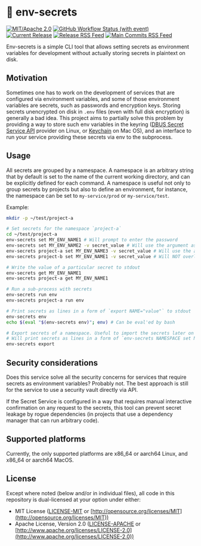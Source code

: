 # 🔑 env-secrets

[![MIT/Apache 2.0](https://img.shields.io/badge/license-MIT%2FApache-blue.svg)](https://github.com/nikarh/env-secrets#license)
[![GitHub Workflow Status (with event)](https://img.shields.io/github/actions/workflow/status/nikarh/env-secrets/main.yml)](https://github.com/nikarh/env-secrets/actions/workflows/main.yml)
[![Current Release](https://img.shields.io/github/release/nikarh/env-secrets.svg)](https://github.com/nikarh/env-secrets/releases)
[![Release RSS Feed](https://img.shields.io/badge/rss-releases-ffa500?logo=rss)](https://github.com/nikarh/env-secrets/releases.atom)
[![Main Commits RSS Feed](https://img.shields.io/badge/rss-commits-ffa500?logo=rss)](https://github.com/nikarh/env-secrets/commits/main.atom)

Env-secrets is a simple CLI tool that allows setting secrets as environment variables for development without actually storing secrets in plaintext on disk.

## Motivation

Sometimes one has to work on the development of services that are configured via environment variables, and some of those environment variables are secrets, such as passwords and encryption keys. Storing secrets unencrypted on disk in `.env` files (even with full disk encryption) is generally a bad idea. This project aims to partially solve this problem by providing a way to store such env variables in the keyring ([DBUS Secret Service API] provider on Linux, or [Keychain] on Mac OS), and an interface to run your service providing these secrets via env to the subprocess.

## Usage

All secrets are grouped by a namespace. A namespace is an arbitrary string that by default is set to the name of the current working directory, and can be explicitly defined for each command.
A namespace is useful not only to group secrets by projects but also to define an environment, for instance, the namespace can be set to `my-service/prod` or `my-service/test`.

Example:

```bash
mkdir -p ~/test/project-a

# Set secrets for the namespace `project-a`
cd ~/test/project-a
env-secrets set MY_ENV_NAME1 # Will prompt to enter the password
env-secrets set MY_ENV_NAME2 -v secret_value # Will use the argument as a value
env-secrets project-a set MY_ENV_NAME3 -v secret_value # Will use the argument as a value
env-secrets project-b set MY_ENV_NAME1 -v secret_value # Will NOT overlap with with `project-a` secrets

# Write the value of a particular secret to stdout
env-secrets get MY_ENV_NAME1
env-secrets project-a get MY_ENV_NAME1

# Run a sub-process with secrets
env-secrets run env
env-secrets project-a run env

# Print secrets as lines in a form of `export NAME="value"` to stdout
env-secrets env
echo $(eval "$(env-secrets env)"; env) # Can be eval'ed by bash

# Export secrets of a namespace. Useful to import the secrets later on a different machine.
# Will print secrets as lines in a form of `env-secrets NAMESPACE set NAME -v "value"`
env-secrets export
```

## Security considerations

Does this service solve all the security concerns for services that require secrets as environment variables? Probably not. The best approach is still for the service to use a security vault directly via API.

If the Secret Service is configured in a way that requires manual interactive confirmation on any request to the secrets, this tool can prevent secret leakage by rogue dependencies (in projects that use a dependency manager that can run arbitrary code).

## Supported platforms

Currently, the only supported platforms are x86_64 or aarch64 Linux, and x86_64 or aarch64 MacOS.

## License

Except where noted (below and/or in individual files), all code in this repository is dual-licensed at your option under either:

* MIT License ([LICENSE-MIT](LICENSE-MIT) or [http://opensource.org/licenses/MIT](http://opensource.org/licenses/MIT))
* Apache License, Version 2.0 ([LICENSE-APACHE](LICENSE-APACHE) or [http://www.apache.org/licenses/LICENSE-2.0](http://www.apache.org/licenses/LICENSE-2.0))

[Keychain]: https://support.apple.com/guide/keychain-access/what-is-keychain-access-kyca1083/mac
[DBUS Secret Service API]: https://specifications.freedesktop.org/secret-service/latest/
